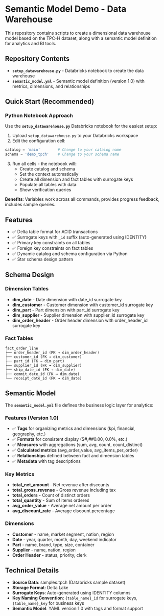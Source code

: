 # Semantic Model Demo - Data Warehouse

This repository contains scripts to create a dimensional data warehouse model based on the TPC-H dataset, along with a semantic model definition for analytics and BI tools.

## Repository Contents

- **`setup_datawarehouse.py`** - Databricks notebook to create the data warehouse
- **`semantic_model.yml`** - Semantic model definition (version 1.0) with metrics, dimensions, and relationships

## Quick Start (Recommended)

### Python Notebook Approach
Use the **`setup_datawarehouse.py`** Databricks notebook for the easiest setup:

1. Upload `setup_datawarehouse.py` to your Databricks workspace
2. Edit the configuration cell:
```python
catalog = 'main'        # Change to your catalog name
schema = 'demo_tpch'    # Change to your schema name
```
3. Run all cells - the notebook will:
   - Create catalog and schema
   - Set the context automatically
   - Create all dimension and fact tables with surrogate keys
   - Populate all tables with data
   - Show verification queries

**Benefits**: Variables work across all commands, provides progress feedback, includes sample queries.

## Features

- ✅ Delta table format for ACID transactions
- ✅ Surrogate keys with `_id` suffix (auto-generated using IDENTITY)
- ✅ Primary key constraints on all tables
- ✅ Foreign key constraints on fact tables
- ✅ Dynamic catalog and schema configuration via Python
- ✅ Star schema design pattern

## Schema Design

### Dimension Tables
- **dim_date** - Date dimension with date_id surrogate key
- **dim_customer** - Customer dimension with customer_id surrogate key
- **dim_part** - Part dimension with part_id surrogate key
- **dim_supplier** - Supplier dimension with supplier_id surrogate key
- **dim_order_header** - Order header dimension with order_header_id surrogate key

### Fact Tables
```
fact_order_line
├── order_header_id (FK → dim_order_header)
├── customer_id (FK → dim_customer)
├── part_id (FK → dim_part)
├── supplier_id (FK → dim_supplier)
├── ship_date_id (FK → dim_date)
├── commit_date_id (FK → dim_date)
└── receipt_date_id (FK → dim_date)
```

## Semantic Model

The **`semantic_model.yml`** file defines the business logic layer for analytics:

### Features (Version 1.0)
- ✅ **Tags** for organizing metrics and dimensions (kpi, financial, geography, etc.)
- ✅ **Formats** for consistent display ($#,##0.00, 0.0%, etc.)
- ✅ **Measures** with aggregations (sum, avg, count, count_distinct)
- ✅ **Calculated metrics** (avg_order_value, avg_items_per_order)
- ✅ **Relationships** defined between fact and dimension tables
- ✅ **Metadata** with tag descriptions

### Key Metrics
- **total_net_amount** - Net revenue after discounts
- **total_gross_revenue** - Gross revenue including tax
- **total_orders** - Count of distinct orders
- **total_quantity** - Sum of items ordered
- **avg_order_value** - Average net amount per order
- **avg_discount_rate** - Average discount percentage

### Dimensions
- **Customer** - name, market segment, nation, region
- **Date** - year, quarter, month, day, weekend indicator
- **Part** - name, brand, type, size, container
- **Supplier** - name, nation, region
- **Order Header** - status, priority, clerk

## Technical Details

- **Source Data**: samples.tpch (Databricks sample dataset)
- **Storage Format**: Delta Lake
- **Surrogate Keys**: Auto-generated using IDENTITY columns
- **Key Naming Convention**: `{table_name}_id` for surrogate keys, `{table_name}_key` for business keys
- **Semantic Model**: YAML version 1.0 with tags and format support
